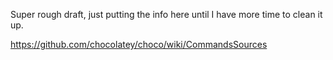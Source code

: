 Super rough draft, just putting the info here until I  have more time to clean
it up.

https://github.com/chocolatey/choco/wiki/CommandsSources